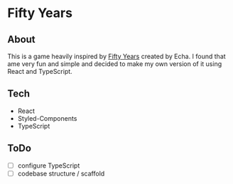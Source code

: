 # Fifty Years

## About

This is a game heavily inspired by [Fifty Years](https://echa.itch.io/) created by Echa. I found that ame very fun and simple and decided to make my own version of it using React and TypeScript.

## Tech

- React
- Styled-Components
- TypeScript

## ToDo

- [ ] configure TypeScript
- [ ] codebase structure / scaffold
